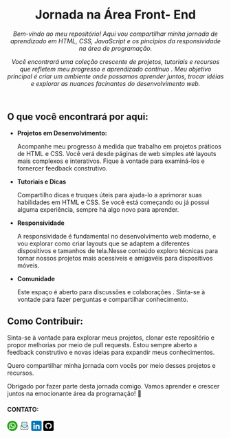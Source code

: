 <html lang="pt-br">
<head>
    <meta charset="UTF-8">
    <meta name="viewport" content="width=device-width, initial-scale=1.0">
    <header>
        <h1>Jornada na Área Front- End</h1>
        <p><i>Bem-vindo ao meu repositório! Aqui vou compartilhar minha jornada de aprendizado em HTML, CSS, JavaScript e os pincipíos da responsividade na área de programação.</i></p>
        <p><i>Você encontrará uma coleção crescente de projetos, tutoriais e recursos que refletem meu progresso e aprendizado contínuo . Meu objetivo principal é criar um ambiente onde possamos aprender juntos, trocar idéias e explorar as nuances facinantes do desenvolvimento web. </i></p>
    </header>
    <body>
    <main>
        <section>
            <h1>O que você encontrará por aqui:</h1>
            <ul>
                <li><b>Projetos em Desenvolvimento:</b></li><p> Acompanhe meu progresso à medida que trabalho em projetos práticos de HTML e CSS. Você verá desde páginas de web simples até layouts mais complexos e interativos. Fique à vontade para examiná-los e fornercer feedback construtivo.</p>
                <li><b>Tutoriais e Dicas</b><p>Compartilho dicas e truques úteis para ajuda-lo a aprimorar suas habilidades em HTML e CSS. Se você está começando ou já possui alguma experiência, sempre há algo novo para aprender.</p></li>
                <li><b>Responsividade</b><p>A responsividade é fundamental no desenvolvimento web moderno, e vou explorar como criar layouts que se adaptem a diferentes dispositivos e tamanhos de tela.Nesse conteúdo exploro técnicas para tornar nossos projetos mais acessíveis e amigavéis para dispositivos móveis. </p></li>
                <li><b>Comunidade</b><p> Este espaço é aberto para discussões e colaborações . Sinta-se à vontade para fazer perguntas e compartilhar conhecimento. </p></li>
            </ul>
        </section>
        <section>
        <h1>Como Contribuir:</h1>
            <p>Sinta-se à vontade para explorar meus projetos, clonar este repositório e propor melhorias por meio de pull requests. Estou sempre aberto a feedback construtivo e novas ideias para expandir meus conhecimentos.</p>
            <p>Quero compartilhar minha jornada com vocês por meio desses projetos e recursos.</p>
            <p>Obrigado por fazer parte desta jornada comigo. Vamos aprender e crescer juntos na emocionante área da programação! 🚀</p>
        </section>
        <section>
            <h4>CONTATO:</h4>
            <a href="https://wa.me/5521964168393"><img src="https://github.com/brunolaudelino/bruno.laudelino.github.io/blob/main/img/icon/whatsapp.png?raw=true" alt="Whats" width="24px" height="24px"></a>
            <a href="mailto:brunolaudelino@outlook.com"><img src="https://github.com/brunolaudelino/bruno.laudelino.github.io/blob/main/img/logo/e-mail.gif?raw=true" alt="email" width="24px" height="24px"></a>
            <a href="https://www.linkedin.com/in/brunolaudelino/"><img src="https://github.com/brunolaudelino/bruno.laudelino.github.io/blob/main/img/icon/linkedin.png?raw=true" alt="linkedin" width="24px" height="24px"></a>
            <a href="https://brunolaudelino.github.io/bruno.laudelino.github.io/"><img src="https://github.com/brunolaudelino/bruno.laudelino.github.io/blob/main/img/icon/github.png?raw=true" alt="git" width="24px" height="24px"></a>
        </section>
    </main>
    </body>
    </html>
